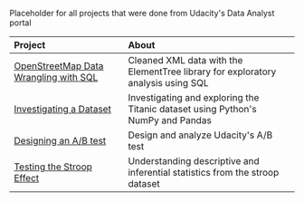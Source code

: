 Placeholder for all projects that were done from Udacity's Data Analyst portal

| Project      | About                              |
|:-------------|:-----------------------------------|
|[OpenStreetMap Data Wrangling with SQL](./Data_Wranging) | Cleaned XML data with the ElementTree library for exploratory analysis using SQL 
|[Investigating a Dataset](./Data_Analysis) | Investigating and exploring the Titanic dataset using Python's NumPy and Pandas |
|[Designing an A/B test](./AB_test)  | Design and analyze Udacity's A/B test |
|[Testing the Stroop Effect](./Inferential_Statistics) |Understanding descriptive and inferential statistics from the stroop dataset |
